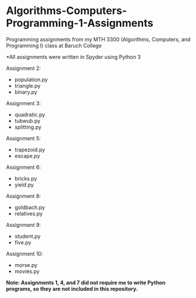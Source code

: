 # Algorithms-Computers-Programming-1-Assignments
Programming assignments from my MTH 3300 (Algorithms, Computers, and Programming I) class at Baruch College

*All assignments were written in Spyder using Python 3

Assignment 2:
- population.py
- triangle.py
- binary.py

Assignment 3:
- quadratic.py
- tubwub.py
- splitting.py

Assignment 5:
- trapezoid.py
- escape.py

Assignment 6:
- bricks.py
- yield.py

Assignment 8:
- goldbach.py
- relatives.py

Assignment 9:
- student.py
- five.py

Assignment 10:
- morse.py
- movies.py

<b>Note: Assignments 1, 4, and 7 did not require me to write Python programs, so they are not included in this repository.</b>
